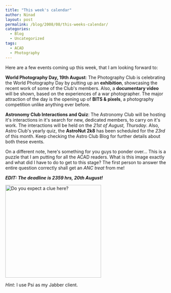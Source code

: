 ```yaml
---
title: "This week's calendar"
author: Ninad
layout: post
permalink: /blog/2008/08/this-weeks-calendar/
categories:
  - Blog
  - Uncategorized
tags:
  - ACAD
  - Photography
---
```

Here are a few events coming up this week, that I am looking forward to:

**World Photography Day, 19th August**: The Photography Club is celebrating the World Photography Day by putting up an **exhibition**, showcasing the recent work of some of the Club's members. Also, a **documentary video** will be shown, based on the experiences of a war photographer. The major attraction of the day is the opening up of **BITS & pixels**, a photography competition unlike anything ever before.

**Astronomy Club Interactions and Quiz**: The Astronomy Club will be hosting it's interactions in it's search for new, dedicated members, to carry on it's work. The interactions will be held on the *21st of August, Thursday*. Also, Astro Club's yearly quiz, the **AstroNut 2k8** has been scheduled for the *23rd* of this month. Keep checking the Astro Club Blog for further details about both these events.

On a different note, here's something for you guys to ponder over&#8230; This is a puzzle that I am putting for all the ACAD readers. What is this image exactly and what did I have to do to get to this stage? The first person to answer the entire question correctly shall get an *ANC treat* from me!

***EDIT: The deadline is 2359 hrs, 20th August!***

<a href="{{ site.baseurl }}/images/2011/03/challenge.jpg"><img class="size-medium wp-image-328" title="challenge" src="{{ site.baseurl }}/images/2011/03/challenge-300x290.jpg" alt="Do you expect a clue here?" width="300" height="290" /></a>

*Hint*: I use Psi as my Jabber client.
